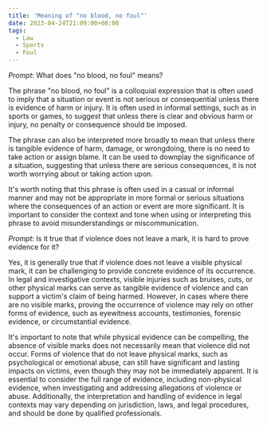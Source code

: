 ```yaml
---
title: 'Meaning of "no blood, no foul"'
date: 2023-04-24T21:09:00+08:00
tags:
  - Law
  - Sports
  - Foul
---
```

_Prompt_: 
What does "no blood, no foul" means?

The phrase "no blood, no foul" is a colloquial expression that is often used to imply that a situation or event is not serious or consequential unless there is evidence of harm or injury. It is often used in informal settings, such as in sports or games, to suggest that unless there is clear and obvious harm or injury, no penalty or consequence should be imposed.

The phrase can also be interpreted more broadly to mean that unless there is tangible evidence of harm, damage, or wrongdoing, there is no need to take action or assign blame. It can be used to downplay the significance of a situation, suggesting that unless there are serious consequences, it is not worth worrying about or taking action upon.

It's worth noting that this phrase is often used in a casual or informal manner and may not be appropriate in more formal or serious situations where the consequences of an action or event are more significant. It is important to consider the context and tone when using or interpreting this phrase to avoid misunderstandings or miscommunication.

_Prompt_: 
Is it true that if violence does not leave a mark, it is hard to prove evidence for it?

Yes, it is generally true that if violence does not leave a visible physical mark, it can be challenging to provide concrete evidence of its occurrence. In legal and investigative contexts, visible injuries such as bruises, cuts, or other physical marks can serve as tangible evidence of violence and can support a victim's claim of being harmed. However, in cases where there are no visible marks, proving the occurrence of violence may rely on other forms of evidence, such as eyewitness accounts, testimonies, forensic evidence, or circumstantial evidence.

It's important to note that while physical evidence can be compelling, the absence of visible marks does not necessarily mean that violence did not occur. Forms of violence that do not leave physical marks, such as psychological or emotional abuse, can still have significant and lasting impacts on victims, even though they may not be immediately apparent. It is essential to consider the full range of evidence, including non-physical evidence, when investigating and addressing allegations of violence or abuse. Additionally, the interpretation and handling of evidence in legal contexts may vary depending on jurisdiction, laws, and legal procedures, and should be done by qualified professionals.